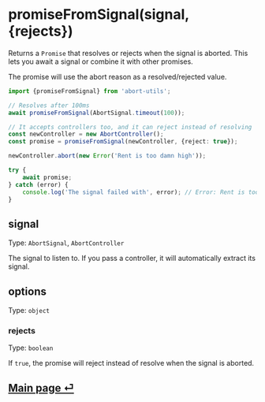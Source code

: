 # promiseFromSignal(signal, {rejects})

Returns a `Promise` that resolves or rejects when the signal is aborted. This lets you await a signal or combine it with other promises.

The promise will use the abort reason as a resolved/rejected value.

```ts
import {promiseFromSignal} from 'abort-utils';

// Resolves after 100ms
await promiseFromSignal(AbortSignal.timeout(100));

// It accepts controllers too, and it can reject instead of resolving
const newController = new AbortController();
const promise = promiseFromSignal(newController, {reject: true});

newController.abort(new Error('Rent is too damn high'));

try {
	await promise;
} catch (error) {
	console.log('The signal failed with', error); // Error: Rent is too damn high
}
```

## signal

Type: `AbortSignal`, `AbortController`

The signal to listen to. If you pass a controller, it will automatically extract its signal.

## options

Type: `object`

### rejects

Type: `boolean`

If `true`, the promise will reject instead of resolve when the signal is aborted.

## [Main page ⏎](../readme.md)
